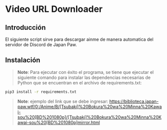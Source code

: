 # Video URL Downloader

## Introducción

El siguiente script sirve para descargar ainme de manera automatica del servidor de Discord de Japan Paw.

## Instalación

> **Note**: Para ejecutar con éxito el programa, se tiene que ejecutar el siguiente comando para instalar las dependencias necesarias de Python que se encuentran en el archivo de requirements.txt:


```sh
pip3 install -r requirements.txt 
```

> **Note**: ejemplo del link que se debe ingresar:
<https://biblioteca.japan-paw.wtf/0:/Anime/B/[Tsubaki]%20Bokura%20wa%20Minna%20Kawai-sou%20[BD%201080p]/[Tsubaki]%20Bokura%20wa%20Minna%20Kawai-sou%20[BD%201080p]mirror.html>